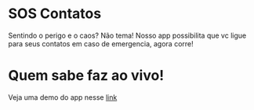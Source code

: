 # SOS Contatos
Sentindo o perigo e o caos? Não tema! Nosso app possibilita que vc ligue para seus contatos em caso de emergencia, agora corre!

# Quem sabe faz ao vivo!
Veja uma demo do app nesse [link](https://drive.google.com/file/d/1Sq1NtwGn_LHX2nIgPnW_mYzWfqBjEMxg/view?usp=sharing)

